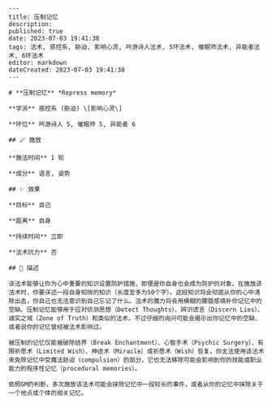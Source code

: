 
    ---
    title: 压制记忆
    description: 
    published: true
    date: 2023-07-03 19:41:38
    tags: 法术, 惑控系, 胁迫, 影响心灵, 吟游诗人法术, 5环法术, 催眠师法术, 异能者法术, 6环法术
    editor: markdown
    dateCreated: 2023-07-03 19:41:38
    ---

    # **压制记忆** *Repress memory*

    **学派** 惑控系 (胁迫) \[影响心灵\] 

    **环位** 吟游诗人 5, 催眠师 5, 异能者 6

    ## 🪄 施放

    **施法时间** 1 轮

    **成分** 语言, 姿势

    ## ✨ 效果 

    **目标** 自己 

    **距离** 自身  

    **持续时间** 立即 

    **法术抗力** 否

    ## 📖 描述

    该法术能够让你为心中重要的知识设置防护措施，即便是你自身也会成为防护的对象。在施放该法术时，你要详述一段自身知晓的知识（长度至多为50个字）。这段知识将会彻底从你的心中清除出去，你自己也无法意识到自己忘记了什么。法术的魔力将会用模糊的朦胧感填补你记忆中的空缺。压制记忆能够用于应对侦测思想（Detect Thoughts）、辨识谎言（Discern Lies）、诚实之域（Zone of Truth）和类似的法术，不过仔细的询问可能会揭示出你记忆中的空缺、或者说你的记忆曾经被法术影响过。

    被压制的记忆仅能被破除结界（Break Enchantment）、心智手术（Psychic Surgery）、有限祈愿术（Limited Wish）、神迹术（Miracle）或祈愿术（Wish）恢复。你无法使用该法术来免除记忆中受魔法胁迫（compulsion）的部分，它也无法移除可能会影响到你的技能或职业能力的程序性记忆（procedural memories）。

    依照GM的判断，多次施放该法术可能会抹除记忆中一段较长的事件，或者从你的记忆中抹除关于一个地点或个体的相关记忆。
    